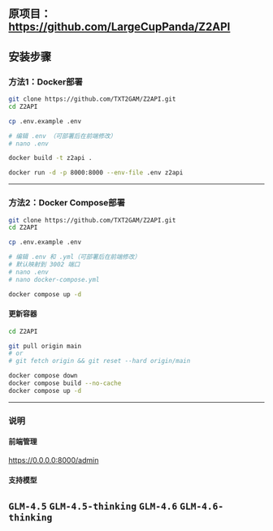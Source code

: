 ## 原项目：https://github.com/LargeCupPanda/Z2API

## 安装步骤

### 方法1：Docker部署
```bash
git clone https://github.com/TXT2GAM/Z2API.git
cd Z2API

cp .env.example .env

# 编辑 .env （可部署后在前端修改）
# nano .env

docker build -t z2api .

docker run -d -p 8000:8000 --env-file .env z2api
```

---

### 方法2：Docker Compose部署

```bash
git clone https://github.com/TXT2GAM/Z2API.git
cd Z2API

cp .env.example .env

# 编辑 .env 和 .yml（可部署后在前端修改）
# 默认映射到 3002 端口
# nano .env
# nano docker-compose.yml

docker compose up -d
```

#### 更新容器

```bash
cd Z2API

git pull origin main
# or
# git fetch origin && git reset --hard origin/main

docker compose down
docker compose build --no-cache
docker compose up -d
```

---
### 说明

#### 前端管理

https://0.0.0.0:8000/admin

#### 支持模型

`GLM-4.5`
`GLM-4.5-thinking`
`GLM-4.6`
`GLM-4.6-thinking`
---
